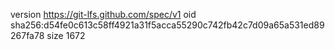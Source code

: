 version https://git-lfs.github.com/spec/v1
oid sha256:d54fe0c613c58ff4921a31f5acca55290c742fb42c7d09a65a531ed89267fa78
size 1672
